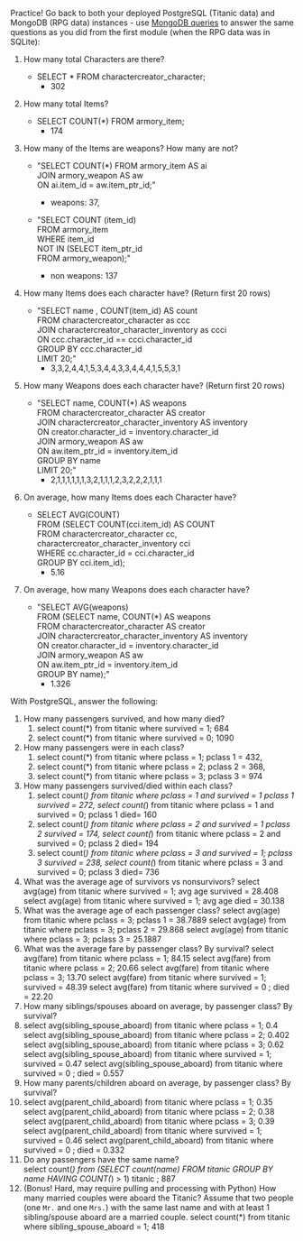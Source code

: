 Practice! Go back to both your deployed PostgreSQL (Titanic data) and MongoDB
(RPG data) instances - use [MongoDB
queries](https://docs.mongodb.com/manual/tutorial/query-documents/) to answer
the same questions as you did from the first module (when the RPG data was in
SQLite):

1. How many total Characters are there?
   - SELECT * FROM charactercreator_character;
     - 302
  
2. How many total Items?
   - SELECT COUNT(*) FROM armory_item; 
     - 174
    
3. How many of the Items are weapons? How many are not?
   - "SELECT COUNT(*) FROM  armory_item AS ai\
           JOIN armory_weapon AS aw\
           ON ai.item_id = aw.item_ptr_id;"
      - weapons: 37, 
     
    - "SELECT COUNT (item_id)\
        FROM armory_item\
        WHERE item_id\
        NOT IN (SELECT item_ptr_id \
        FROM armory_weapon);"
        - non weapons: 137
    
4. How many Items does each character have? (Return first 20 rows)
   - "SELECT name , COUNT(item_id) AS count\
    FROM charactercreator_character as ccc\
    JOIN charactercreator_character_inventory as ccci\
    ON ccc.character_id == ccci.character_id\
    GROUP BY ccc.character_id\
    LIMIT 20;"
     -  3,3,2,4,4,1,5,3,4,4,3,3,4,4,4,1,5,5,3,1
  
5. How many Weapons does each character have? (Return first 20 rows)
   - "SELECT name, COUNT(*) AS weapons\
    FROM charactercreator_character AS creator\
    JOIN charactercreator_character_inventory AS inventory\
    ON creator.character_id = inventory.character_id\
    JOIN armory_weapon AS aw\
    ON aw.item_ptr_id = inventory.item_id\
    GROUP BY name\
    LIMIT 20;"
     - 2,1,1,1,1,1,1,3,2,1,1,1,2,3,2,2,2,1,1,1
   
6. On average, how many Items does each Character have? 
   - SELECT AVG(COUNT)\
    FROM (SELECT COUNT(cci.item_id) AS COUNT\
    FROM charactercreator_character cc,\
        charactercreator_character_inventory cci\
    WHERE cc.character_id = cci.character_id\
    GROUP BY cci.item_id);
       - 5.16
    
7. On average, how many Weapons does each character have?
   - "SELECT AVG(weapons)\
        FROM (SELECT name, COUNT(*) AS weapons\
        FROM charactercreator_character AS creator\
        JOIN charactercreator_character_inventory AS inventory\
        ON creator.character_id = inventory.character_id\
        JOIN armory_weapon AS aw\
        ON aw.item_ptr_id = inventory.item_id\
        GROUP BY name);"
        - 1.326


With PostgreSQL, answer the following:
1. How many passengers survived, and how many died? 
   1. select count(*) from titanic where survived = 1;
       684
   2. select count(*) from titanic where survived = 0;
       1090
2. How many passengers were in each class?
   1.  select count(*) from titanic where pclass = 1; 
        pclass 1 = 432, 
   2. select count(*) from titanic where pclass = 2;
       pclass 2 = 368, 
   3. select count(*) from titanic where pclass = 3;
       pclass 3 = 974
3. How many passengers survived/died within each class? 
   1. select count(*) from titanic where pclass = 1 and survived = 1
         pclass 1 survived = 272, 
      select count(*) from titanic where pclass = 1 and survived = 0;
         pclass 1 died= 160 
   2.  select count(*) from titanic where pclass = 2 and survived = 1
         pclass 2 survived = 174, 
      select count(*) from titanic where pclass = 2 and survived = 0;
         pclass 2 died= 194 
   3.  select count(*) from titanic where pclass = 3 and survived = 1;
         pclass 3 survived = 238, 
      select count(*) from titanic where pclass = 3 and survived = 0;
        pclass 3 died= 736
4. What was the average age of survivors vs nonsurvivors? 
    select avg(age) from titanic where survived = 1;
        avg age survived = 28.408
    select avg(age) from titanic where survived = 1;
        avg age died = 30.138
5. What was the average age of each passenger class?
     select avg(age) from titanic where pclass = 3;
        pclass 1 = 38.7889
     select avg(age) from titanic where pclass = 3;
        pclass 2 = 29.868
     select avg(age) from titanic where pclass = 3;
        pclass 3 = 25.1887
6.  What was the average fare by passenger class? By survival?
      select avg(fare) from titanic where pclass = 1;
          84.15
      select avg(fare) from titanic where pclass = 2;
          20.66
      select avg(fare) from titanic where pclass = 3;
          13.70
      select avg(fare) from titanic where survived = 1;
         survived =  48.39
      select avg(fare) from titanic where survived = 0 ; 
        died = 22.20
12. How many siblings/spouses aboard on average, by passenger class? By survival? 
13. select avg(sibling_spouse_aboard) from titanic where pclass = 1;
         0.4
      select avg(sibling_spouse_aboard) from titanic where pclass = 2;
         0.402
      select avg(sibling_spouse_aboard) from titanic where pclass = 3;
        0.62
      select avg(sibling_spouse_aboard) from titanic where survived = 1;
        survived = 0.47
      select avg(sibling_spouse_aboard) from titanic where survived = 0 ; 
        died = 0.557
8. How many parents/children aboard on average, by passenger class? By survival?
9. select avg(parent_child_aboard) from titanic where pclass = 1;
         0.35
      select avg(parent_child_aboard) from titanic where pclass = 2;
         0.38
      select avg(parent_child_aboard) from titanic where pclass = 3;
        0.39
      select avg(parent_child_aboard) from titanic where survived = 1;
        survived = 0.46
      select avg(parent_child_aboard) from titanic where survived = 0 ; 
        died = 0.332
9. Do any passengers have the same name?  
    select count(*) from  (SELECT count(name)
                            FROM titanic
                            GROUP BY name
                            HAVING COUNT(*) > 1) titanic ;
    887
11. (Bonus! Hard, may require pulling and processing with Python) How many married
  couples were aboard the Titanic? Assume that two people (one `Mr.` and one
  `Mrs.`) with the same last name and with at least 1 sibling/spouse aboard are
  a married couple. 
  select count(*) from titanic where sibling_spouse_aboard = 1;
  418